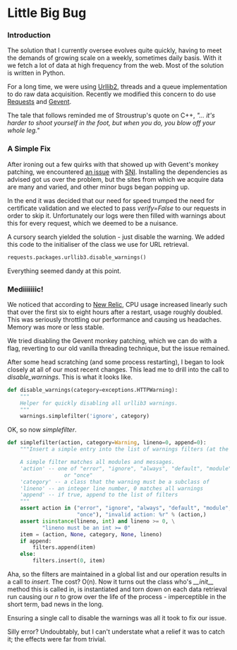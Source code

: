 # Little Big Bug

### Introduction

The solution that I currently oversee evolves quite quickly, having to meet the demands of growing scale on a weekly, sometimes daily basis. With it we fetch a lot of data at high frequency from the web. Most of the solution is written in Python.

For a long time, we were using [Urllib2](https://docs.python.org/2/library/urllib2.html), threads and a queue implementation to do raw data acquisition. Recently we modified this concern to do use [Requests](http://docs.python-requests.org/en/latest/) and [Gevent](http://gevent.org/).

The tale that follows reminded me of Stroustrup's quote on C++, _"... it's harder to shoot yourself in the foot, but when you do, you blow off your whole leg."_

### A Simple Fix

After ironing out a few quirks with that showed up with Gevent's monkey patching, we encountered [an issue](https://stackoverflow.com/questions/18578439/using-requests-with-tls-doesnt-give-sni-support) with [SNI](https://en.wikipedia.org/wiki/Server_Name_Indication). Installing the dependencies as advised got us over the problem, but the sites from which we acquire data are many and varied, and other minor bugs began popping up.

In the end it was decided that our need for speed trumped the need for certificate validation and we elected to pass _verify=False_ to our requests in order to skip it. Unfortunately our logs were then filled with warnings about this for every request, which we deemed to be a nuisance.

A cursory search yielded the solution - just disable the warning. We added this code to the initialiser of the class we use for URL retrieval.
```python
requests.packages.urllib3.disable_warnings()
```

Everything seemed dandy at this point.

### Mediiiiiiic!

We noticed that according to [New Relic](https://newrelic.com/sp/brand/), CPU usage increased linearly such that over the first six to eight hours after a restart, usage roughly doubled. This was seriously throttling our performance and causing us headaches. Memory was more or less stable.

We tried disabling the Gevent monkey patching, which we can do with a flag, reverting to our old vanilla threading technique, but the issue remained.

After some head scratching (and some process restarting), I began to look closely at all of our most recent changes. This lead me to drill into the call to _disable_warnings_. This is what it looks like.
```python
def disable_warnings(category=exceptions.HTTPWarning):
    """
    Helper for quickly disabling all urllib3 warnings.
    """
    warnings.simplefilter('ignore', category)
```

OK, so now _simplefilter_.
```python
def simplefilter(action, category=Warning, lineno=0, append=0):
    """Insert a simple entry into the list of warnings filters (at the front).

    A simple filter matches all modules and messages.
    'action' -- one of "error", "ignore", "always", "default", "module",
                  or "once"
    'category' -- a class that the warning must be a subclass of
    'lineno' -- an integer line number, 0 matches all warnings
    'append' -- if true, append to the list of filters
    """
    assert action in ("error", "ignore", "always", "default", "module",
                      "once"), "invalid action: %r" % (action,)
    assert isinstance(lineno, int) and lineno >= 0, \
           "lineno must be an int >= 0"
    item = (action, None, category, None, lineno)
    if append:
        filters.append(item)
    else:
        filters.insert(0, item)
```

Aha, so the filters are maintained in a global list and our operation results in a call to _insert_. The cost? O(n). Now it turns out the class who's _\_\_init\_\__ method this is called in, is instantiated and torn down on each data retrieval run causing our _n_ to grow over the life of the process - imperceptible in the short term, bad news in the long.

Ensuring a single call to disable the warnings was all it took to fix our issue.

Silly error? Undoubtably, but I can't understate what a relief it was to catch it; the effects were far from trivial.
